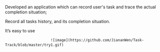 Developed an application which can record user's task and trace the actual completion situation;

Record all tasks history, and its completion situation.

It’s easy to use

                         ![image](https://github.com/JiananWen/Task-Track/blob/master/try1.gif)


